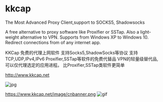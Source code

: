 # kkcap
The Most Advanced Proxy Client,support to SOCKS5, Shadowsocks

A free alternative to proxy software like Proxifier or SSTap.
Also a light-weight alternative to VPN.
Supports from Windows XP to Windows 10.
Redirect connections from of any internet app.

KKCap 免费的代理上网软件
支持Socks5,ShadowSocks等协议
支持TCP,UDP,IPv4,IPv6
Proxifier,SSTap等软件的免费代替品
VPN的轻量级替代品,可以仅代理选定的应用进程。
比Proxifier,SSTap类软件更简单

http://www.kkcap.net

![jpg](https://www.kkcap.net/image/cnbanner.png)

https://www.kkcap.net/image/cnbanner.png
![gif](https://www.kkcap.net/en/demo.gif)
